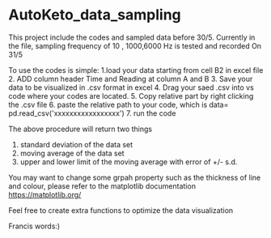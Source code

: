 # AutoKeto_data_sampling

This project include the codes and sampled data before 30/5.
Currently in the file, sampling frequency of 10 , 1000,6000 Hz is tested and recorded
On 31/5

To use the codes is simple:
1.load your data starting from cell B2 in excel file
2. ADD column header Time and Reading at column A and B
3. Save your data to be visualized in .csv format in excel
4. Drag your saed .csv into vs code where your codes are located.
5. Copy relative part by right clicking the .csv file
6. paste the relative path to your code, which is data= pd.read_csv('xxxxxxxxxxxxxxxxx')
7. run the code

The above procedure will return two things
1. standard deviation of the data set
2. moving average of the data set
3. upper and lower limit of the moving average with error of +/- s.d.

You may want to change some grpah property such as the thickness of line and colour, please refer to the matplotlib documentation
https://matplotlib.org/

Feel free to create extra functions to optimize the data visualization

Francis words:)

